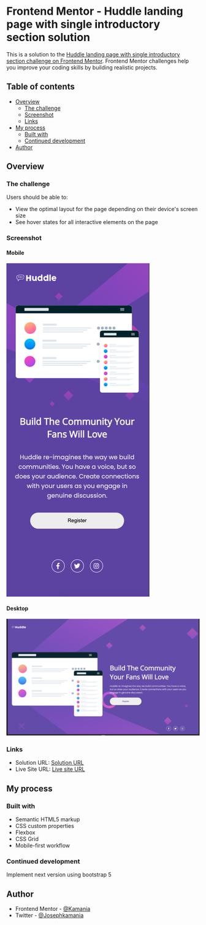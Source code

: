 # Frontend Mentor - Huddle landing page with single introductory section solution

This is a solution to the [Huddle landing page with single introductory section challenge on Frontend Mentor](https://www.frontendmentor.io/challenges/huddle-landing-page-with-a-single-introductory-section-B_2Wvxgi0). Frontend Mentor challenges help you improve your coding skills by building realistic projects. 

## Table of contents

- [Overview](#overview)
  - [The challenge](#the-challenge)
  - [Screenshot](#screenshot)
  - [Links](#links)
- [My process](#my-process)
  - [Built with](#built-with)
  - [Continued development](#continued-development)
- [Author](#author)

## Overview

### The challenge

Users should be able to:

- View the optimal layout for the page depending on their device's screen size
- See hover states for all interactive elements on the page

### Screenshot

#### Mobile
![](screenshot-mobile.png)

#### Desktop
![](screenshot-desktop.png)

### Links

- Solution URL: [Solution URL](https://github.com/Kamania/huddle-landing-page-with-single-introductory-section-master)
- Live Site URL: [Live site URL](https://main--eclectic-blini-9e7397.netlify.app/)

## My process

### Built with

- Semantic HTML5 markup
- CSS custom properties
- Flexbox
- CSS Grid
- Mobile-first workflow

### Continued development

Implement next version using bootstrap 5

## Author

- Frontend Mentor - [@Kamania](https://www.frontendmentor.io/profile/Kamania)
- Twitter - [@Josephkamania](https://twitter.com/Josephkamania)